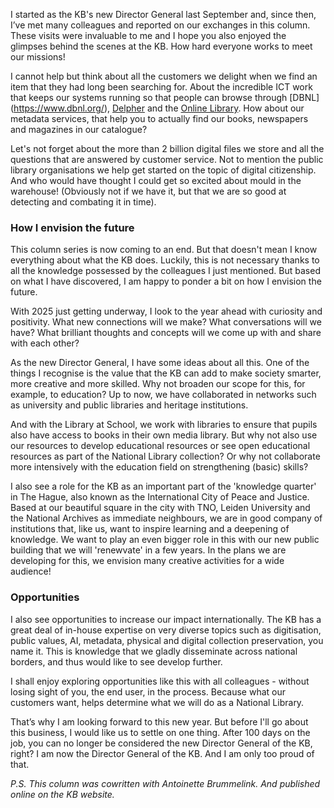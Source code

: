 I started as the KB's new Director General last September and, since then, I’ve met many colleagues and reported on our exchanges in this column. These visits were invaluable to me and I hope you also enjoyed the glimpses behind the scenes at the KB. How hard everyone works to meet our missions! 

I cannot help but think about all the customers we delight when we find an item that they had long been searching for. About the incredible ICT work that keeps our systems running so that people can browse through [DBNL] (https://www.dbnl.org/), [Delpher](https://www.delpher.nl/nl/kranten) and the [Online Library](https://www.onlinebibliotheek.nl/). How about our metadata services, that help you to actually find our books, newspapers and magazines in our catalogue? 

Let's not forget about the more than 2 billion digital files we store and all the questions that are answered by customer service. Not to mention the public library organisations we help get started on the topic of digital citizenship. And who would have thought I could get so excited about mould in the warehouse! (Obviously not if we have it, but that we are so good at detecting and combating it in time). 

### How I envision the future
This column series is now coming to an end. But that doesn't mean I know everything about what the KB does. Luckily, this is not necessary thanks to all the knowledge possessed by the colleagues I just mentioned. But based on what I have discovered, I am happy to ponder a bit on how I envision the future.

With 2025 just getting underway, I look to the year ahead with curiosity and positivity. What new connections will we make? What conversations will we have? What brilliant thoughts and concepts will we come up with and share with each other?

As the new Director General, I have some ideas about all this. One of the things I recognise is the value that the KB can add to make society smarter, more creative and more skilled. Why not broaden our scope for this, for example, to education? Up to now, we have collaborated in networks such as university and public libraries and heritage institutions. 

And with the Library at School, we work with libraries to ensure that pupils also have access to books in their own media library. But why not also use our resources to develop educational resources or see open educational resources as part of the National Library collection? Or why not collaborate more intensively with the education field on strengthening (basic) skills? 

I also see a role for the KB as an important part of the 'knowledge quarter' in The Hague, also known as the International City of Peace and Justice. Based at our beautiful square in the city with TNO, Leiden University and the National Archives as immediate neighbours, we are in good company of institutions that, like us, want to inspire learning and a deepening of knowledge. We want to play an even bigger role in this with our new public building that we will 'renewvate' in a few years.  In the plans we are developing for this, we envision many creative activities for a wide audience! 

### Opportunities
I also see opportunities to increase our impact internationally. The KB has a great deal of in-house expertise on very diverse topics such as digitisation, public values, AI, metadata, physical and digital collection preservation, you name it.  This is knowledge that we gladly disseminate across national borders, and thus would like to see develop further.   

I shall enjoy exploring opportunities like this with all colleagues - without losing sight of you, the end user, in the process. Because what our customers want, helps determine what we will do as a National Library.

That’s why I am looking forward to this new year. But before I'll go about this business, I would like us to settle on one thing. After 100 days on the job, you can no longer be considered the new Director General of the KB, right? I am now the Director General of the KB. And I am only too proud of that. 

*P.S. This column was cowritten with Antoinette Brummelink. And published online on the KB website.*
